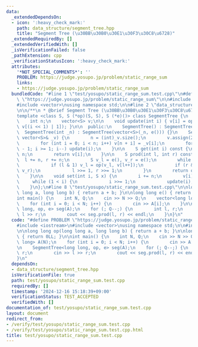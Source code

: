 ```yaml
---
data:
  _extendedDependsOn:
  - icon: ':heavy_check_mark:'
    path: data_structure/segment_tree.hpp
    title: "Segment Tree (\u30BB\u30B0\u30E1\u30F3\u30C8\u6728)"
  _extendedRequiredBy: []
  _extendedVerifiedWith: []
  _isVerificationFailed: false
  _pathExtension: cpp
  _verificationStatusIcon: ':heavy_check_mark:'
  attributes:
    '*NOT_SPECIAL_COMMENTS*': ''
    PROBLEM: https://judge.yosupo.jp/problem/static_range_sum
    links:
    - https://judge.yosupo.jp/problem/static_range_sum
  bundledCode: "#line 1 \"test/yosupo/static_range_sum.test.cpp\"\n#define PROBLEM\
    \ \"https://judge.yosupo.jp/problem/static_range_sum\"\n\n#include <iostream>\n\
    #include <vector>\nusing namespace std;\n\n#line 2 \"data_structure/segment_tree.hpp\"\
    \n\n/**\n * @brief Segment Tree (\u30BB\u30B0\u30E1\u30F3\u30C8\u6728)\n */\n\
    template <class S, S (*op)(S, S), S (*e)()> class SegmentTree {\n  private:\n\
    \    int n;\n    vector<S> v;\n\n    void update(int i) { v[i] = op(v[i << 1],\
    \ v[(i << 1) | 1]); }\n\n  public:\n    SegmentTree() : SegmentTree(0) {}\n  \
    \  SegmentTree(int _n) : SegmentTree(vector<S>(_n, e())) {}\n    SegmentTree(const\
    \ vector<S>& _v) {\n        n = (int)_v.size();\n        v.assign(2 * n, e());\n\
    \        for (int i = 0; i < n; i++) v[n + i] = _v[i];\n        for (int i = n\
    \ - 1; i >= 1; i--) update(i);\n    }\n\n    S get(int i) const {\n        i +=\
    \ n;\n        return v[i];\n    }\n\n    S prod(int l, int r) const {\n      \
    \  l += n, r += n;\n        S v_l = e(), v_r = e();\n        while (l < r) {\n\
    \            if (l & 1) v_l = op(v_l, v[l++]);\n            if (r & 1) v_r = op(v[--r],\
    \ v_r);\n            l >>= 1, r >>= 1;\n        }\n        return op(v_l, v_r);\n\
    \    }\n\n    void set(int i, S x) {\n        i += n;\n        v[i] = x;\n   \
    \     while (1 < i) {\n            i >>= 1;\n            update(i);\n        }\n\
    \    }\n};\n#line 8 \"test/yosupo/static_range_sum.test.cpp\"\n\nlong long op(long\
    \ long a, long long b) { return a + b; }\n\nlong long e() { return 0LL; }\n\n\
    int main() {\n    int N, Q;\n    cin >> N >> Q;\n    vector<long long> A(N);\n\
    \    for (int i = 0; i < N; i++) {\n        cin >> A[i];\n    }\n\n    SegmentTree<long\
    \ long, op, e> seg(A);\n    for (; Q--;) {\n        int l, r;\n        cin >>\
    \ l >> r;\n        cout << seg.prod(l, r) << endl;\n    }\n}\n"
  code: "#define PROBLEM \"https://judge.yosupo.jp/problem/static_range_sum\"\n\n\
    #include <iostream>\n#include <vector>\nusing namespace std;\n\n#include \"../../data_structure/segment_tree.hpp\"\
    \n\nlong long op(long long a, long long b) { return a + b; }\n\nlong long e()\
    \ { return 0LL; }\n\nint main() {\n    int N, Q;\n    cin >> N >> Q;\n    vector<long\
    \ long> A(N);\n    for (int i = 0; i < N; i++) {\n        cin >> A[i];\n    }\n\
    \n    SegmentTree<long long, op, e> seg(A);\n    for (; Q--;) {\n        int l,\
    \ r;\n        cin >> l >> r;\n        cout << seg.prod(l, r) << endl;\n    }\n\
    }\n"
  dependsOn:
  - data_structure/segment_tree.hpp
  isVerificationFile: true
  path: test/yosupo/static_range_sum.test.cpp
  requiredBy: []
  timestamp: '2024-12-16 15:18:39+09:00'
  verificationStatus: TEST_ACCEPTED
  verifiedWith: []
documentation_of: test/yosupo/static_range_sum.test.cpp
layout: document
redirect_from:
- /verify/test/yosupo/static_range_sum.test.cpp
- /verify/test/yosupo/static_range_sum.test.cpp.html
title: test/yosupo/static_range_sum.test.cpp
---
```

